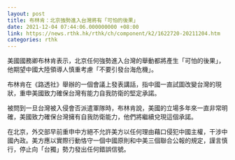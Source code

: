 ```yaml
---
layout: post
title: 布林肯：北京強勢進入台灣將有「可怕的後果」
date: 2021-12-04 07:44:06.000000000 +08:00
link: https://news.rthk.hk/rthk/ch/component/k2/1622720-20211204.htm
categories: rthk
---
```


美國國務卿布林肯表示，北京任何強勢進入台灣的舉動都將產生「可怕的後果」，他期望中國大陸領導人慎重考慮「不要引發台海危機」。

布林肯在《路透社》舉辦的一個會議上發表講話，指中國一直試圖改變台灣的現狀，重申美國致力確保台灣有能力自我防衛的堅定承諾。

被問到一旦台灣被入侵會否派遣軍隊時，布林肯說，美國的立場多年來一直非常明確，美國致力確保台灣擁有自我防衛能力，他們將繼續兌現這個承諾。

在北京，外交部早前重申中方絕不允許美方以任何理由藉口侵犯中國主權，干涉中國內政。美方應以實際行動恪守一個中國原則和中美三個聯合公報的規定，謹言慎行，停止向「台獨」勢力發出任何錯誤信號。
